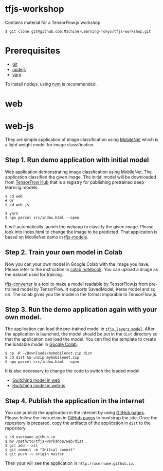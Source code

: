 # tfjs-workshop

Contains material for a TensorFlow.js workshop

```
$ git clone git@github.com:Machine-Learning-Tokyo/tfjs-workshop.git
```

# Prerequisites

- [git](https://git-scm.com/)
- [nodejs](https://nodejs.org/en/)
- [yarn](https://yarnpkg.com/en/)

To install nodejs, using [nvm](https://github.com/creationix/nvm) is recommended. 

# web
# web-js

They are simple application of image classification using [MobileNet](https://arxiv.org/abs/1704.04861) which is a light weight model for image classification. 

## Step 1. Run demo application with initial model

Web application demonstrating image classfication using MobileNet. The application classified the given image. The initial model will be downloaded from [TensorFlow Hub](https://tfhub.dev/) that is a registry for publishing pretrained deep learning models. 

```
$ cd web 
# Or
$ cd web-js

$ yarn
$ npx parcel src/index.html --open
```

It will automatically launch the webapp to classify the given image. Please look into index.html to change the image to be predicted.
That application is based on MobileNet demo in [tfjs-models](https://github.com/tensorflow/tfjs-models).

## Step 2. Train your own model in Colab

Now you can your own model in Google Colab with the image you have. Please refer to the instruction in [colab notebook](https://github.com/Machine-Learning-Tokyo/tfjs-workshop/blob/master/colab-notebooks/README.md). You can upload a image as the dataset used for training.

[tfjs-converter](https://github.com/tensorflow/tfjs-converter) is a tool to make a model readable by TensorFlow.js from pre-trained model by TensorFlow. It supports SavedModel, Keras model and so on. The colab gives you the model in the format imporable to TensorFlow.js. 

## Step 3. Run the demo application again with your own model.

The application can load the pre-trained model in [`tfjs_layers_model`](https://github.com/tensorflow/tfjs-converter#python-to-javascript). After the application is launched, the model should be put in the `dist` directory so that the application can load the model. You can find the template to create the loadable model in [Google Colab](https://colab.research.google.com/drive/1gRk3I3JudOl1u2ddvmSiVu1_ggS6hPvB).

```
$ cp -R ~/Downloads/mymobilenet.zip dist
$ cd dist && unzip mymobilenet.zip
$ npx parcel src/index.html --open
```

It is also necessary to change the code to switch the loaded model. 

- [Switching model in web](https://github.com/Machine-Learning-Tokyo/tfjs-workshop/blob/master/web/src/index.ts#L4-L7)
- [Switching model in web-js](https://github.com/Machine-Learning-Tokyo/tfjs-workshop/blob/master/web-js/src/index.js#L33-L37)

## Step 4. Publish the application in the internet

You can publish the application in the internet by using [GitHub pages](https://pages.github.com/). Please follow the instruction in [GitHub pages](https://pages.github.com/) to bootstrap the site. Once the repository is prepared, copy the artifacts of the application in `dist` to the repository. 

```
$ cd username.github.io
$ mv /path/to/tfjs-workshop/web/dist .
$ git add --all
$ git commit -m "Initial commit"
$ git push -u origin master
```

Then your will see the application in `http://username.github.io`.


